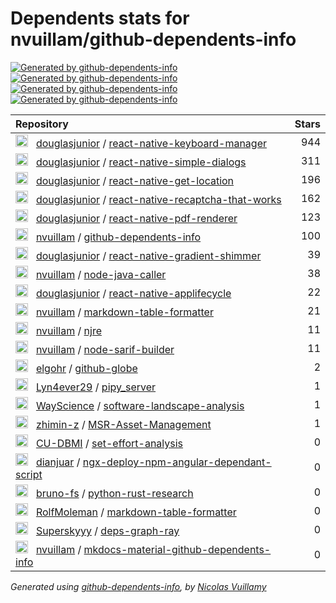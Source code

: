 # Dependents stats for nvuillam/github-dependents-info

[![Generated by github-dependents-info](https://img.shields.io/static/v1?label=Used%20by&message=22&color=informational&logo=slickpic)](https://github.com/nvuillam/github-dependents-info/network/dependents)
[![Generated by github-dependents-info](https://img.shields.io/static/v1?label=Used%20by%20(public)&message=22&color=informational&logo=slickpic)](https://github.com/nvuillam/github-dependents-info/network/dependents)
[![Generated by github-dependents-info](https://img.shields.io/static/v1?label=Used%20by%20(private)&message=-22&color=informational&logo=slickpic)](https://github.com/nvuillam/github-dependents-info/network/dependents)
[![Generated by github-dependents-info](https://img.shields.io/static/v1?label=Used%20by%20(stars)&message=1983&color=informational&logo=slickpic)](https://github.com/nvuillam/github-dependents-info/network/dependents)

| Repository | Stars  |
| :--------  | -----: |
|<img class="avatar mr-2" src="https://avatars.githubusercontent.com/u/1512341?s=40&v=4" width="20" height="20" alt="">  &nbsp; [douglasjunior](https://github.com/douglasjunior) / [react-native-keyboard-manager](https://github.com/douglasjunior/react-native-keyboard-manager) | 944 |
|<img class="avatar mr-2" src="https://avatars.githubusercontent.com/u/1512341?s=40&v=4" width="20" height="20" alt="">  &nbsp; [douglasjunior](https://github.com/douglasjunior) / [react-native-simple-dialogs](https://github.com/douglasjunior/react-native-simple-dialogs) | 311 |
|<img class="avatar mr-2" src="https://avatars.githubusercontent.com/u/1512341?s=40&v=4" width="20" height="20" alt="">  &nbsp; [douglasjunior](https://github.com/douglasjunior) / [react-native-get-location](https://github.com/douglasjunior/react-native-get-location) | 196 |
|<img class="avatar mr-2" src="https://avatars.githubusercontent.com/u/1512341?s=40&v=4" width="20" height="20" alt="">  &nbsp; [douglasjunior](https://github.com/douglasjunior) / [react-native-recaptcha-that-works](https://github.com/douglasjunior/react-native-recaptcha-that-works) | 162 |
|<img class="avatar mr-2" src="https://avatars.githubusercontent.com/u/1512341?s=40&v=4" width="20" height="20" alt="">  &nbsp; [douglasjunior](https://github.com/douglasjunior) / [react-native-pdf-renderer](https://github.com/douglasjunior/react-native-pdf-renderer) | 123 |
|<img class="avatar mr-2" src="https://avatars.githubusercontent.com/u/17500430?s=40&v=4" width="20" height="20" alt="">  &nbsp; [nvuillam](https://github.com/nvuillam) / [github-dependents-info](https://github.com/nvuillam/github-dependents-info) | 100 |
|<img class="avatar mr-2" src="https://avatars.githubusercontent.com/u/1512341?s=40&v=4" width="20" height="20" alt="">  &nbsp; [douglasjunior](https://github.com/douglasjunior) / [react-native-gradient-shimmer](https://github.com/douglasjunior/react-native-gradient-shimmer) | 39 |
|<img class="avatar mr-2" src="https://avatars.githubusercontent.com/u/17500430?s=40&v=4" width="20" height="20" alt="">  &nbsp; [nvuillam](https://github.com/nvuillam) / [node-java-caller](https://github.com/nvuillam/node-java-caller) | 38 |
|<img class="avatar mr-2" src="https://avatars.githubusercontent.com/u/1512341?s=40&v=4" width="20" height="20" alt="">  &nbsp; [douglasjunior](https://github.com/douglasjunior) / [react-native-applifecycle](https://github.com/douglasjunior/react-native-applifecycle) | 22 |
|<img class="avatar mr-2" src="https://avatars.githubusercontent.com/u/17500430?s=40&v=4" width="20" height="20" alt="">  &nbsp; [nvuillam](https://github.com/nvuillam) / [markdown-table-formatter](https://github.com/nvuillam/markdown-table-formatter) | 21 |
|<img class="avatar mr-2" src="https://avatars.githubusercontent.com/u/17500430?s=40&v=4" width="20" height="20" alt="">  &nbsp; [nvuillam](https://github.com/nvuillam) / [njre](https://github.com/nvuillam/njre) | 11 |
|<img class="avatar mr-2" src="https://avatars.githubusercontent.com/u/17500430?s=40&v=4" width="20" height="20" alt="">  &nbsp; [nvuillam](https://github.com/nvuillam) / [node-sarif-builder](https://github.com/nvuillam/node-sarif-builder) | 11 |
|<img class="avatar mr-2" src="https://avatars.githubusercontent.com/u/19632501?s=40&v=4" width="20" height="20" alt="">  &nbsp; [elgohr](https://github.com/elgohr) / [github-globe](https://github.com/elgohr/github-globe) | 2 |
|<img class="avatar mr-2" src="https://avatars.githubusercontent.com/u/25952589?s=40&v=4" width="20" height="20" alt="">  &nbsp; [Lyn4ever29](https://github.com/Lyn4ever29) / [pipy_server](https://github.com/Lyn4ever29/pipy_server) | 1 |
|<img class="avatar mr-2" src="https://avatars.githubusercontent.com/u/88446464?s=40&v=4" width="20" height="20" alt="">  &nbsp; [WayScience](https://github.com/WayScience) / [software-landscape-analysis](https://github.com/WayScience/software-landscape-analysis) | 1 |
|<img class="avatar mr-2" src="https://avatars.githubusercontent.com/u/8592144?s=40&v=4" width="20" height="20" alt="">  &nbsp; [zhimin-z](https://github.com/zhimin-z) / [MSR-Asset-Management](https://github.com/zhimin-z/MSR-Asset-Management) | 1 |
|<img class="avatar mr-2" src="https://avatars.githubusercontent.com/u/85517829?s=40&v=4" width="20" height="20" alt="">  &nbsp; [CU-DBMI](https://github.com/CU-DBMI) / [set-effort-analysis](https://github.com/CU-DBMI/set-effort-analysis) | 0 |
|<img class="avatar mr-2" src="https://avatars.githubusercontent.com/u/7026066?s=40&v=4" width="20" height="20" alt="">  &nbsp; [dianjuar](https://github.com/dianjuar) / [ngx-deploy-npm-angular-dependant-script](https://github.com/dianjuar/ngx-deploy-npm-angular-dependant-script) | 0 |
|<img class="avatar mr-2" src="https://avatars.githubusercontent.com/u/6073215?s=40&v=4" width="20" height="20" alt="">  &nbsp; [bruno-fs](https://github.com/bruno-fs) / [python-rust-research](https://github.com/bruno-fs/python-rust-research) | 0 |
|<img class="avatar mr-2" src="https://avatars.githubusercontent.com/u/106377191?s=40&v=4" width="20" height="20" alt="">  &nbsp; [RolfMoleman](https://github.com/RolfMoleman) / [markdown-table-formatter](https://github.com/RolfMoleman/markdown-table-formatter) | 0 |
|<img class="avatar mr-2" src="https://avatars.githubusercontent.com/u/26076517?s=40&v=4" width="20" height="20" alt="">  &nbsp; [Superskyyy](https://github.com/Superskyyy) / [deps-graph-ray](https://github.com/Superskyyy/deps-graph-ray) | 0 |
|<img class="avatar mr-2" src="https://avatars.githubusercontent.com/u/17500430?s=40&v=4" width="20" height="20" alt="">  &nbsp; [nvuillam](https://github.com/nvuillam) / [mkdocs-material-github-dependents-info](https://github.com/nvuillam/mkdocs-material-github-dependents-info) | 0 |

_Generated using [github-dependents-info](https://github.com/nvuillam/github-dependents-info), by [Nicolas Vuillamy](https://github.com/nvuillam)_